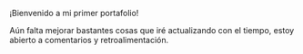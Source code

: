 ¡Bienvenido a mi primer portafolio!

Aún falta mejorar bastantes cosas que iré actualizando con el tiempo, estoy abierto a comentarios y retroalimentación. 
